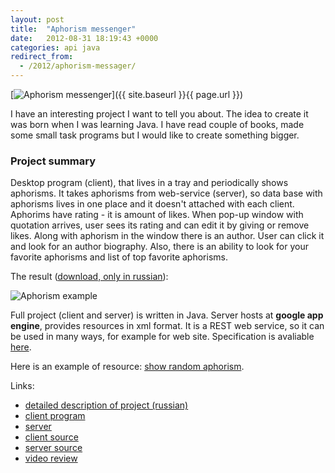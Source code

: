```yaml
---
layout: post
title:  "Aphorism messenger"
date:   2012-08-31 18:19:43 +0000
categories: api java
redirect_from:
  - /2012/aphorism-messager/
---
```


[![Aphorism messenger](/assets/images/posts/2012-08-31-aphorism-messenger/owl_48x48.png "Aphorism messenger")]({{ site.baseurl }}{{ page.url }})

I have an interesting project I want to tell you about. The idea to create it was born when I was learning Java. I have read couple of books, made some small task programs but I would like to create something bigger.
<!--more-->

### Project summary

Desktop program (client), that lives in a tray and periodically shows aphorisms. It takes aphorisms from web-service (server), so data base with aphorisms lives in one place and it doesn't attached with each client. Aphorims have rating - it is amount of likes. When pop-up window with quotation arrives, user sees its rating and can edit it by giving or remove likes. Along with aphorism in the window there is an author. User can click it and look for an author biography. Also, there is an ability to look for your favorite aphorisms and list of top favorite aphorisms.

The result ([download, only in russian](https://sourceforge.net/projects/bwtclient/)):

![Aphorism example](/assets/images/posts/2012-08-31-aphorism-messenger/just-aphorism.png "Aphorism example")

Full project (client and server) is written in Java. Server hosts at **google app engine**, provides resources in xml format. It is a REST web service, so it can be used in many ways, for example for web site. Specification is avaliable [here](https://bestwisethoughts.appspot.com/).


Here is an example of resource: [show random aphorism](https://bestwisethoughts.appspot.com/1.0/thought/get/random).


Links:

- [detailed description of project (russian)](http://freehabr.ru/blog/gotome/2104.html)
- [client program](http://sourceforge.net/projects/bwtclient/)
- [server](http://bestwisethoughts.appspot.com/)
- [client source](http://sourceforge.net/p/bwtclient/code/)
- [server source](http://sourceforge.net/p/bwtserver/code/)
- [video review](http://www.youtube.com/watch?v=AIJywgQKatY)
